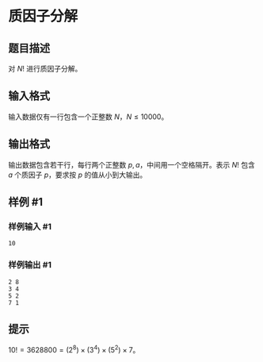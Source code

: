 # 质因子分解

## 题目描述

对 $N!$ 进行质因子分解。

## 输入格式

输入数据仅有一行包含一个正整数 $N$，$N \leq 10000$。

## 输出格式

输出数据包含若干行，每行两个正整数 $p,a$，中间用一个空格隔开。表示 $N!$ 包含 $a$ 个质因子 $p$，要求按 $p$ 的值从小到大输出。

## 样例 #1

### 样例输入 #1
```
10
```

### 样例输出 #1

```
2 8
3 4
5 2
7 1
```

## 提示

$10! = 3628800 = (2^8) \times (3^4) \times (5^2) \times 7$。
